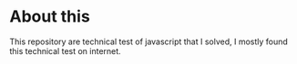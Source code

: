

# About this
This repository are technical test of javascript that I solved, I mostly found this technical test on internet.

